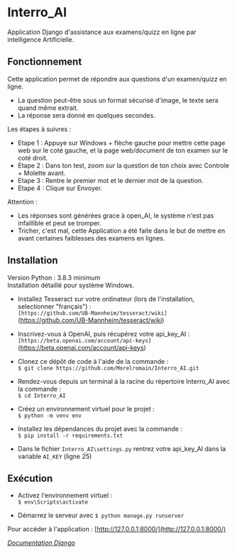 # Interro_AI

Application Django d'assistance aux examens/quizz en ligne par intelligence Artificielle.  

## Fonctionnement

Cette application permet de répondre aux questions d'un examen/quizz en ligne.  
- La question peut-être sous un format sécurisé d'image, le texte sera quand même extrait.  
- La réponse sera donné en quelques secondes.  

Les étapes à suivres :  
- Etape 1 : Appuye sur Windows + flèche gauche pour mettre cette page web sur le coté gauche, et la page web/document de ton examen sur le coté droit.  
- Etape 2 : Dans ton test, zoom sur la question de ton choix avec Controle + Molette avant.  
- Etape 3 : Rentre le premier mot et le dernier mot de la question.  
- Etape 4 : Clique sur Envoyer.  

Attention :  
- Les réponses sont générées grace à open_AI, le système n'est pas infaillible et peut se tromper.  
- Tricher, c'est mal, cette Application a été faite dans le but de mettre en avant certaines faiblesses des examens en lignes.

## Installation

Version Python : 3.8.3 minimum  
Installation détaillé pour système Windows.  

- Installez Tesseract sur votre ordinateur (lors de l'installation, selectionner "français") :  
`[https://github.com/UB-Mannheim/tesseract/wiki]`(https://github.com/UB-Mannheim/tesseract/wiki)  

- Inscrivez-vous à OpenAI, puis récupérez votre api_key_AI :  
`[https://beta.openai.com/account/api-keys]`(https://beta.openai.com/account/api-keys)  

- Clonez ce dépôt de code à l'aide de la commande :  
`$ git clone https://github.com/Morelromain/Interro_AI.git`  

- Rendez-vous depuis un terminal à la racine du répertoire Interro_AI avec la commande :  
`$ cd Interro_AI`  

- Créez un environnement virtuel pour le projet :  
`$ python -m venv env`  

- Installez les dépendances du projet avec la commande :  
`$ pip install -r requirements.txt`  

- Dans le fichier `Interro_AI\settings.py` rentrez votre api_key_AI dans la variable `AI_KEY` (ligne 25)  

## Exécution

- Activez l'environnement virtuel :  
`$ env\Scripts\activate`

- Démarrez le serveur avec `$ python manage.py runserver`

Pour accéder à l'application : [http://127.0.0.1:8000/](http://127.0.0.1:8000/)

*[Documentation Django](https://docs.djangoproject.com/fr/3.1/)*